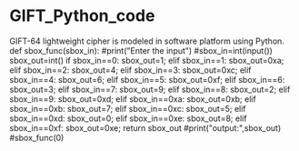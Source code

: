 # GIFT_Python_code
GIFT-64 lightweight cipher is modeled in software platform using Python.
def sbox_func(sbox_in):
#print("Enter the input")
#sbox_in=int(input())
    sbox_out=int()
    if sbox_in==0:
            sbox_out=1;
    elif sbox_in==1:
            sbox_out=0xa;
    elif sbox_in==2:
            sbox_out=4;
    elif sbox_in==3:
            sbox_out=0xc;
    elif sbox_in==4:
            sbox_out=6;
    elif sbox_in==5:
            sbox_out=0xf;
    elif sbox_in==6:
            sbox_out=3;
    elif sbox_in==7:
            sbox_out=9;
    elif sbox_in==8:
            sbox_out=2;
    elif sbox_in==9:
            sbox_out=0xd;
    elif sbox_in==0xa:
            sbox_out=0xb;
    elif sbox_in==0xb:
            sbox_out=7;
    elif sbox_in==0xc:
            sbox_out=5;
    elif sbox_in==0xd:
            sbox_out=0;
    elif sbox_in==0xe:
            sbox_out=8;
    elif sbox_in==0xf:
            sbox_out=0xe;
    return sbox_out
#print("output:",sbox_out)
#sbox_func(0)
